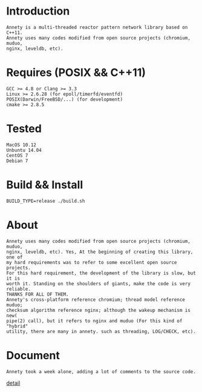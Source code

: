 # Introduction
	Annety is a multi-threaded reactor pattern network library based on C++11.
	Annety uses many codes modified from open source projects (chromium, muduo, 
	nginx, leveldb, etc).

# Requires (POSIX && C++11)
    GCC >= 4.8 or Clang >= 3.3
    Linux >= 2.6.28 (for epoll/timerfd/eventfd)
    POSIX(Darwin/FreeBSD/...) (for development)
    cmake >= 2.8.5

# Tested
	MacOS 10.12
	Unbuntu 14.04
	CentOS 7
	Debian 7

# Build && Install
	BUILD_TYPE=release ./build.sh

# About
	Annety uses many codes modified from open source projects (chromium, muduo, 
	nginx, leveldb, etc). Yes, At the beginning of creating this library, one of 
	my hard requirements was to refer to some excellent open source projects. 
	For this hard requirement, the development of the library is slow, but it is 
	worth it. Standing on the shoulders of giants, make the code is very reliable.
	THANKS FOR ALL OF THEM.
	Annety's cross-platform reference chromium; thread model reference muduo; 
	checksum algorithm reference nginx; although the wakeup mechanism is new(
	pipe(2) call), but it refers to nginx and muduo (For this kind of "hybrid" 
	utility, there are many in annety. such as threading, LOG/CHECK, etc).

# Document
	Annety took a week alone, adding a lot of comments to the source code.
[detail](document/README.md)
